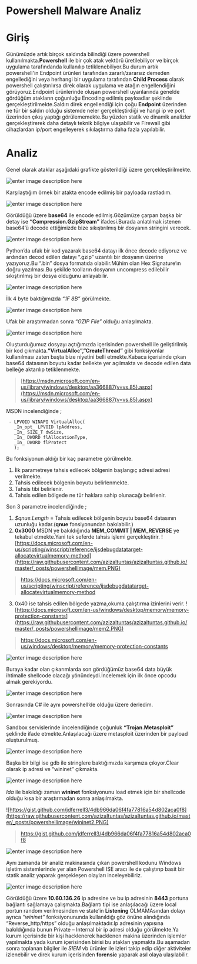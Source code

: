 # Powershell Malware Analiz

# Giriş

Günümüzde artık birçok saldırıda bilindiği üzere powershell kullanılmakta.**Powershell** ile bir çok atak vektörü üretilebiliyor ve birçok uygulama tarafındanda kullanılıp tetiklenebiliyor.Bu durum artık powershell'in Endpoint ürünleri tarafından zararlı/zararsız demeden engellediğini veya herhangi bir uygulama tarafından **Child Process** olarak powershell çalıştırılırsa direk olarak uygulama ve atağın engellendiğini görüyoruz.Endpoint ürünlerinde oluşan powershell uyarılarında genelde gördüğüm atakların çoğunluğu Encoding edilmiş payloadlar şeklinde gerçekleştirilmekte.Saldırı direk engellendiği için çoğu **Endpoint** üzerinden ne tür bir saldırı olduğu sistemde neler gerçekleştirdiği ve hangi ip ve port üzerinden çıkış yaptığı görülememekte.Bu yüzden statik ve dinamik analizler gerçekleştirerek daha detaylı teknik bilgiye ulaşabilir ve Firewall gibi cihazlardan ip/port engelleyerek sıkılaştırma daha fazla yapılabilir.


# Analiz

Genel olarak ataklar aşağıdaki grafikte gösterildiği üzere gerçekleştirilmekte.

![enter image description here](https://raw.githubusercontent.com/azizaltuntas/azizaltuntas.github.io/master/_posts/powershellimage/grap.PNG)

Karşılaştığım örnek bir atakta encode edilmiş bir payloada rastladım.

![enter image description here](https://raw.githubusercontent.com/azizaltuntas/azizaltuntas.github.io/master/_posts/powershellimage/ilk.PNG)
	
Görüldüğü üzere **base64** ile encode edilmiş.Gözümüze çarpan başka bir detay ise **“Compression.GzipStream”** ifadesi.Burada anlatılmak istenen base64’ü decode ettiğimizde bize sıkıştırılmış bir dosyanın stringini verecek.

![enter image description here](https://raw.githubusercontent.com/azizaltuntas/azizaltuntas.github.io/master/_posts/powershellimage/1.png)


Python’da ufak bir kod yazarak base64 datayı ilk önce decode ediyoruz ve ardından decod edilen datayı “.gzip” uzantılı bir dosyanın üzerine yazıyoruz.Bu “.bin” dosya formatıda olabilir.Mühim olan Hex Signature’ın doğru yazılması.Bu şekilde toolların dosyanın uncompress edilebilir sıkıştırılmış bir dosya olduğunu anlayabilir.

![enter image description here](https://raw.githubusercontent.com/azizaltuntas/azizaltuntas.github.io/master/_posts/powershellimage/gz1.PNG)

İlk 4 byte baktığımızda *“1F 8B”* görülmekte.

![enter image description here](https://raw.githubusercontent.com/azizaltuntas/azizaltuntas.github.io/master/_posts/powershellimage/gz.PNG)


Ufak bir araştırmadan sonra *“GZIP File”* olduğu anlaşılmakta.

![enter image description here](https://raw.githubusercontent.com/azizaltuntas/azizaltuntas.github.io/master/_posts/powershellimage/2.png)

Oluşturduğumuz dosyayı açtığımızda içerisinden powershell ile geliştirilmiş bir kod çıkmakta.**”VirtualAlloc”,”CreateThread”** gibi fonksiyonlar kullanılması zaten başta bize niyetini belli etmekte.Kabaca içerisinde çıkan base64 datasının boyutu kadar bellekte yer açılmakta ve decode edilen data belleğe aktarılıp tetiklenmekte.

>[https://msdn.microsoft.com/en-us/library/windows/desktop/aa366887(v=vs.85).aspx](https://msdn.microsoft.com/en-us/library/windows/desktop/aa366887(v=vs.85).aspx)

MSDN incelendiğinde ;

     - LPVOID WINAPI VirtualAlloc(
       _In_opt_ LPVOID lpAddress,
       _In_ SIZE_T dwSize,
       _In_ DWORD flAllocationType,
       _In_ DWORD flProtect
       );
Bu fonksiyonun aldığı bir kaç parametre görülmekte.

 1. İlk parametreye tahsis edilecek bölgenin başlangıç adresi adresi
    verilmekte.
 2. Tahsis edilecek bölgenin boyutu belirlenmekte.
 3. Tahsis tibi belirlenir.
 4. Tahsis edilen bölgede ne tür haklara sahip olunacağı belirlenir.

Son 3 parametre incelendiğinde ;

 1. *$qnue.Length* = Tahsis edilecek bölgenin boyutu base64 datasının
    uzunluğu kadar.(**qnue** fonsiyonundan bakılabilir.)
 2. **0x3000** MSDN ye bakıldığında **MEM_COMMIT | MEM_REVERSE** ye tekabul etmekte.Yani tek seferde tahsis işlemi gerçekleştirir.
![https://docs.microsoft.com/en-us/scripting/winscript/reference/ijsdebugdatatarget-allocatevirtualmemory-method](https://raw.githubusercontent.com/azizaltuntas/azizaltuntas.github.io/master/_posts/powershellimage/mem.PNG)

>https://docs.microsoft.com/en-us/scripting/winscript/reference/ijsdebugdatatarget-allocatevirtualmemory-method

 3. 0x40 ise tahsis edilen bölgede yazma,okuma.çalıştırma izinlerini
    verir.
![https://docs.microsoft.com/en-us/windows/desktop/memory/memory-protection-constants](https://raw.githubusercontent.com/azizaltuntas/azizaltuntas.github.io/master/_posts/powershellimage/mem2.PNG)

>https://docs.microsoft.com/en-us/windows/desktop/memory/memory-protection-constants

![enter image description here](https://raw.githubusercontent.com/azizaltuntas/azizaltuntas.github.io/master/_posts/powershellimage/3.PNG)

Buraya kadar olan çıkarımlarda son gördüğümüz base64 data büyük ihtimalle shellcode olacağı yönündeydi.İncelemek için ilk önce opcodu almak gerekiyordu.

![enter image description here](https://raw.githubusercontent.com/azizaltuntas/azizaltuntas.github.io/master/_posts/powershellimage/4.png)

Sonrasında C# ile aynı powershell’de olduğu üzere derledim.

![enter image description here](https://raw.githubusercontent.com/azizaltuntas/azizaltuntas.github.io/master/_posts/powershellimage/5.png)

Sandbox servislerinde iincelendiğinde çoğunluk **“Trojan.Metasploit”** şeklinde ifade etmekte.Anlaşılacağı üzere metasploit üzerinden bir payload oluşturulmuş.

![enter image description here](https://raw.githubusercontent.com/azizaltuntas/azizaltuntas.github.io/master/_posts/powershellimage/gdb.PNG)

Başka bir bilgi ise gdb ile stringlere baktığımızda karşımıza çıkıyor.Clear olarak ip adresi ve “wininet” çıkmakta.

![enter image description here](https://raw.githubusercontent.com/azizaltuntas/azizaltuntas.github.io/master/_posts/powershellimage/wininet.PNG)

*Ida* ile bakıldığı zaman **wininet** fonksiyonunu load etmek için bir shellcode olduğu kısa bir araştırmadan sonra anlaşılmakta.

![https://gist.github.com/jdferrell3/4db966da06f4fa77816a54d802aca0f8](https://raw.githubusercontent.com/azizaltuntas/azizaltuntas.github.io/master/_posts/powershellimage/wininet2.PNG)

>https://gist.github.com/jdferrell3/4db966da06f4fa77816a54d802aca0f8

![enter image description here](https://raw.githubusercontent.com/azizaltuntas/azizaltuntas.github.io/master/_posts/powershellimage/7.PNG)

Aynı zamanda bir analiz makinasında çıkan powershell kodunu Windows işletim sistemlerinde yer alan Powershell ISE aracı ile de çalıştırıp basit bir statik analiz yaparak gerçekleşen olayları inceleyebiliriz.

![enter image description here](https://raw.githubusercontent.com/azizaltuntas/azizaltuntas.github.io/master/_posts/powershellimage/8.PNG)

Görüldüğü üzere **10.60.136.26** ip adresine ve bu ip adresinin **8443** portuna bağlantı sağlamaya çalışmakta.Bağlantı tipi ise anlaşılacağı üzere local portun random verilmesinden ve state’in **Listening** OLMAMAsından dolayı  ayrıca *“wininet”* fonksiyonununda kullanıldığı göz önüne alındığında  “Reverse_http/https” olduğu anlaşılmaktadır.Ip adresinin yapısına bakıldığında bunun Private – Internal bir ip adresi olduğu görülmekte.Ya kurum içerisinde bir kişi hacklenerek hacklenen makina üzerinden işlemler yapılmakta yada kurum içerisinden birisi bu atakları yapmakta.Bu aşamadan sonra toplanan bilgiler ile  *SIEM* vb ürünler ile izleri takip edip diğer aktiviteler izlenebilir ve direk kurum içerisinden **forensic** yaparak asıl olaya ulaşılabilir.

